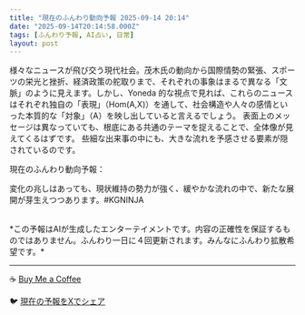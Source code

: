 ```yaml
---
title: "現在のふんわり動向予報 2025-09-14 20:14"
date: "2025-09-14T20:14:58.000Z"
tags: [ふんわり予報, AI占い, 日常]
layout: post
---
```


様々なニュースが飛び交う現代社会。茂木氏の動向から国際情勢の緊張、スポーツの栄光と挫折、経済政策の舵取りまで、それぞれの事象はまるで異なる「文脈」のように見えます。しかし、Yoneda 的な視点で見れば、これらのニュースはそれぞれ独自の「表現」（Hom(A,X)）を通して、社会構造や人々の感情といった本質的な「対象」（A）を映し出していると言えるでしょう。 表面上のメッセージは異なっていても、根底にある共通のテーマを捉えることで、全体像が見えてくるはずです。 些細な出来事の中にも、大きな流れを予感させる要素が隠されているのです。


現在のふんわり動向予報：

変化の兆しはあっても、現状維持の勢力が強く、緩やかな流れの中で、新たな展開が芽生えつつあります。#KGNINJA

<br>
*この予報はAIが生成したエンターテイメントです。内容の正確性を保証するものではありません。ふんわり一日に４回更新されます。みんなにふんわり拡散希望です。*

---
☕️ [Buy Me a Coffee](https://www.buymeacoffee.com/kgninja)

🐦 [現在の予報をXでシェア](https://twitter.com/intent/tweet?text=%E7%8F%BE%E5%9C%A8%E3%81%AE%E3%81%B5%E3%82%93%E3%82%8F%E3%82%8A%E4%BA%88%E5%A0%B1%3A%20%E3%80%8C%E6%A7%98%E3%80%85%E3%81%AA%E3%83%8B%E3%83%A5%E3%83%BC%E3%82%B9%E3%81%8C%E9%A3%9B%E3%81%B3%E4%BA%A4%E3%81%86%E7%8F%BE%E4%BB%A3%E7%A4%BE%E4%BC%9A%E3%80%82%E3%80%8D%23KGNINJA%20%E7%B6%9A%E3%81%8D%E3%81%AF%E3%83%96%E3%83%AD%E3%82%B0%E3%81%A7%EF%BC%81%F0%9F%91%87&url=https%3A%2F%2Fkg-ninja.github.io%2FFunwariyoso%2F)
